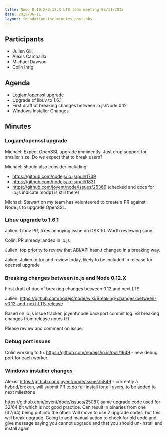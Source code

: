 ```yaml
---
title: Node 0.10.X/0.12.X LTS team meeting 06/11/2015
date: 2015-06-11
layout: foundation-tsc-minutes-post.hbs
---
```


## Participants

*  Julien Gilli
*  Alexis Campailla
*  Michael Dawson
*  Colin Ihrig

## Agenda

*  Logjam/openssl upgrade
*  Upgrade of libuv to 1.6.1
*  First draft of breaking changes between io.js/Node 0.12
*  Windows Installer Changes


## Minutes

###  Logjam/openssl upgrade

Michael: Expect OpenSSL upgrade imminently. Just drop support for smaller size. Do we expect that to break users?

Michael: should also consider including:

*  https://github.com/nodejs/io.js/pull/1739
*  https://github.com/nodejs/io.js/pull/1831
*  https://github.com/joyent/node/issues/25366  (checked and docs for io.js indicate modp1 is still there)

Michael: Stewart on my team has volunteered to create a PR against Node.js to upgrade OpenSSL.

### Libuv upgrade to 1.6.1

Julien: Libuv PR, fixes annoying issue on OSX 10. Worth reviewing soon.

Colin: PR already landed in io.js

Julien: top priority to review that ABI/API hasn.t changed in a breaking way.

Julien: Julien to try and review today, likely to be included in release for openssl upgrade

### Breaking changes between io.js and Node 0.12.X

First draft of doc of breaking changes between 0.12 and next LTS.

Julien: https://github.com/nodejs/node/wiki/Breaking-changes-between-v0.12-and-next-LTS-release

Based on io.js issue tracker, joyent\node backport commit log. v8 breaking changes from release notes (?)

Please review and comment on issue.

### Debug port issues

Colin working to fix https://github.com/nodejs/io.js/pull/1949 - new debug port for each worker.

### Windows installer changes

Alexis: https://github.com/joyent/node/issues/5849 - currently a hybrid/broken, will submit PR to do full install for all users, to be added to next milestone

https://github.com/joyent/node/issues/25087, same upgrade code used for 32/64 bit which is not good practice.  Can result in binaries from one (32/64) being put into the other.  Will move to use 2 upgrade codes, but this will break upgrade. Going to add manual action to check for old code and give message saying you cannot upgrade and that you should un-install and install again


